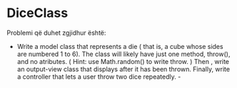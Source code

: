 # DiceClass
Problemi që duhet zgjidhur është:
- Write a model class that represents a die ( that is, a cube whose sides are numbered 1 to 6).
The class will likely have just one method, throw(), and no atributes.
( Hint: use Math.random() to write throw. ) Then , write an output-view class that displays after it has been thrown.
Finally, write a controller that lets a user throw two dice repeatedly. -

